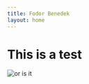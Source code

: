 ```yaml
---
title: Fodor Benedek
layout: home
---
```

# This is a test

![or is it](https://c.tenor.com/qkztHZ9Hu48AAAAC/tenor.gif)